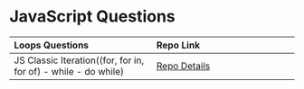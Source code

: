 # JavaScript Questions
<table class="table">
  <thead>
    <tr>
      <th align="left" width="30%">Loops Questions</th>
      <th align="left" width="30%">Repo Link</th>
    </tr>
  </thead>
  <tbody>
      <tr>
      <td>JS Classic Iteration((for, for in, for of) - while - do while)</td></td>
      <td><a href="https://github.com/axel-ac/loops-questions" target="_blank">Repo Details</td>
    </tr>
  </tbody>
  </table>
